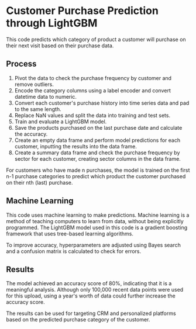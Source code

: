 # Customer Purchase Prediction through LightGBM

This code predicts which category of product a customer will purchase on their next visit based on their purchase data.

## Process

1. Pivot the data to check the purchase frequency by customer and remove outliers.
2. Encode the category columns using a label encoder and convert datetime data to numeric.
3. Convert each customer's purchase history into time series data and pad to the same length.
4. Replace NaN values and split the data into training and test sets.
5. Train and evaluate a LightGBM model.
6. Save the products purchased on the last purchase date and calculate the accuracy.
7. Create an empty data frame and perform model predictions for each customer, inputting the results into the data frame.
8. Create a summary data frame and check the purchase frequency by sector for each customer, creating sector columns in the data frame.

For customers who have made n purchases, the model is trained on the first n-1 purchase categories to predict which product the customer purchased on their nth (last) purchase.

## Machine Learning

This code uses machine learning to make predictions. Machine learning is a method of teaching computers to learn from data, without being explicitly programmed. The LightGBM model used in this code is a gradient boosting framework that uses tree-based learning algorithms.

To improve accuracy, hyperparameters are adjusted using Bayes search and a confusion matrix is calculated to check for errors.

## Results

The model achieved an accuracy score of 80%, indicating that it is a meaningful analysis. Although only 100,000 recent data points were used for this upload, using a year's worth of data could further increase the accuracy score.

The results can be used for targeting CRM and personalized platforms based on the predicted purchase category of the customer.
